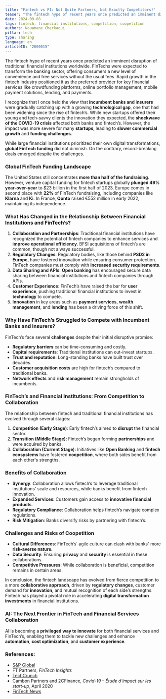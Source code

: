 ```yaml
---
title: "Fintech vs FI: Not Quite Partners, Not Exactly Competitors!"
teaser: "The fintech hype of recent years once predicted an imminent disruption of traditional financial institutions worldwide. FinTechs were expected to transform the banking sector, offering consumers a new level of convenience and free services without the usual fees. Rapid growth in the fintech industry positioned it as the preferred provider for key financial services like crowdfunding platforms, online portfolio management, mobile payment solutions, lending, and payments."
date: 2024-09-08
tags: fintech, financial institutions, competition, coopetition
authors: Nouamane Cherkaoui
pillar: tech
type: sharing
language: en
articleID: "2000015"
---
```

The fintech hype of recent years once predicted an imminent disruption of traditional financial institutions worldwide. FinTechs were expected to transform the banking sector, offering consumers a new level of convenience and free services without the usual fees. Rapid growth in the fintech industry positioned it as the preferred provider for key financial services like crowdfunding platforms, online portfolio management, mobile payment solutions, lending, and payments.


I recognize that I once held the view that **incumbent banks and insurers** were gradually catching up with a growing **technological gap**, one that had been widening since the rise of fintech’s. While new startups offered their young and tech-savvy clients the innovation they expected, the **shockwave of the COVID-19 crisis** affected both banks and fintech’s. However, the impact was more severe for many **startups**, leading to **slower commercial growth** and **funding challenges**.

While large financial institutions prioritized their own digital transformations, **global FinTech funding** did not diminish. On the contrary, record-breaking deals emerged despite the challenges.

### **Global FinTech Funding Landscape**

The United States still concentrates **more than half of the fundraising**. However, venture capital funding for fintech startups globally **plunged 49% year-over-year** to $23 billion in the first half of 2023. Europe comes in second place with **22%** of FinTech fundraising, including companies like **Klarna** and **Ki**. In France, **Qonto** raised €552 million in early 2022, maintaining its independence.

### **What Has Changed in the Relationship Between Financial Institutions and FinTech’s?**

1. **Collaboration and Partnerships**: Traditional financial institutions have recognized the potential of fintech companies to enhance services and **improve operational efficiency**. BFSI acquisitions of fintech’s are common, though not always successful.
2. **Regulatory Changes**: Regulatory bodies, like those behind **PSD2 in Europe**, have fostered innovation while ensuring consumer protection. FinTech companies must comply with **increased security requirements**.
3. **Data Sharing and APIs**: **Open banking** has encouraged secure data sharing between financial institutions and fintech companies through APIs.
4. **Customer Experience**: FinTech’s have raised the bar for **user experience**, pushing traditional financial institutions to invest in **technology** to compete.
5. **Innovation** in key areas such as **payment services**, **wealth management**, and **lending** has been a driving force of this shift.

### **Why Have FinTech’s Struggled to Compete with Incumbent Banks and Insurers?**

FinTech’s face several **challenges** despite their initial disruptive promise:
- **Regulatory barriers** can be time-consuming and costly.
- **Capital requirements**: Traditional institutions can out-invest startups.
- **Trust and reputation**: Long-standing banks have built trust over decades.
- **Customer acquisition costs** are high for fintech’s compared to traditional banks.
- **Network effects** and **risk management** remain strongholds of incumbents.

### **FinTech’s and Financial Institutions: From Competition to Collaboration**

The relationship between fintech and traditional financial institutions has evolved through several stages:
1. **Competition (Early Stage)**: Early fintech’s aimed to **disrupt** the financial sector.
2. **Transition (Middle Stage)**: Fintech’s began forming **partnerships** and were acquired by banks.
3. **Collaboration (Current Stage)**: Initiatives like **Open Banking** and **fintech ecosystems** have fostered **coopetition**, where both sides benefit from each other's strengths.

### **Benefits of Collaboration**

- **Synergy**: Collaboration allows fintech’s to leverage traditional institutions' scale and resources, while banks benefit from fintech innovation.
- **Expanded Services**: Customers gain access to **innovative financial products**.
- **Regulatory Compliance**: Collaboration helps fintech’s navigate complex regulations.
- **Risk Mitigation**: Banks diversify risks by partnering with fintech’s.

### **Challenges and Risks of Coopetition**

- **Cultural Differences**: FinTech’s' agile culture can clash with banks' more **risk-averse nature**.
- **Data Security**: Ensuring **privacy** and **security** is essential in these collaborations.
- **Competitive Pressures**: While collaboration is beneficial, competition remains in certain areas.

In conclusion, the fintech landscape has evolved from fierce competition to a more **collaborative approach**, driven by **regulatory changes**, customer demand for **innovation**, and mutual recognition of each side’s strengths. Fintech has played a pivotal role in accelerating **digital transformation investments** in financial institutions. 

### **AI: The Next Frontier in FinTech and Financial Services Collaboration**

AI is becoming a **privileged way to innovate** for both financial services and FinTech’s, enabling them to tackle new challenges and enhance **automation**, **cost optimization**, and **customer experience**.

### **References**:
- [S&P Global](https://www.spglobal.com/marketintelligence/en/news-insights/research/global-fintech-funding-nearly-halves-to-23b-in-h1-2023)
- FT Partners, *FinTech Insights*
- [TechCrunch](https://techcrunch.com/2022/01/10/business-banking-startup-qonto-raises-552-million-at-5-billion-valuation/)
- Cambon Partners and 2CFinance, *Covid-19 – Étude d’impact sur les start-up*, April 2020
- [FinTech News](https://fintechnews.eu/)
